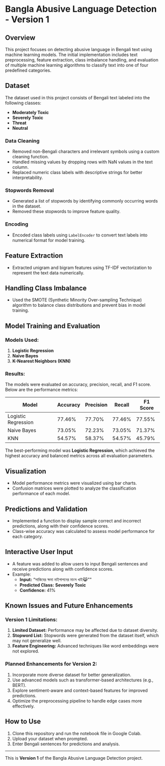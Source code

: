 
# Bangla Abusive Language Detection - Version 1

## Overview

This project focuses on detecting abusive language in Bengali text using machine learning models. The initial implementation includes text preprocessing, feature extraction, class imbalance handling, and evaluation of multiple machine learning algorithms to classify text into one of four predefined categories.

## Dataset

The dataset used in this project consists of Bengali text labeled into the following classes:

- **Moderately Toxic**
- **Severely Toxic**
- **Threat**
- **Neutral**

### Data Cleaning

- Removed non-Bengali characters and irrelevant symbols using a custom cleaning function.
- Handled missing values by dropping rows with NaN values in the text column.
- Replaced numeric class labels with descriptive strings for better interpretability.

### Stopwords Removal

- Generated a list of stopwords by identifying commonly occurring words in the dataset.
- Removed these stopwords to improve feature quality.

### Encoding

- Encoded class labels using `LabelEncoder` to convert text labels into numerical format for model training.

## Feature Extraction

- Extracted unigram and bigram features using TF-IDF vectorization to represent the text data numerically.

## Handling Class Imbalance

- Used the SMOTE (Synthetic Minority Over-sampling Technique) algorithm to balance class distributions and prevent bias in model training.

## Model Training and Evaluation

### Models Used:

1. **Logistic Regression**
2. **Naive Bayes**
3. **K-Nearest Neighbors (KNN)**

### Results:

The models were evaluated on accuracy, precision, recall, and F1 score. Below are the performance metrics:

| Model               | Accuracy | Precision | Recall | F1 Score |
| ------------------- | -------- | --------- | ------ | -------- |
| Logistic Regression | 77.46%   | 77.70%    | 77.46% | 77.55%   |
| Naive Bayes         | 73.05%   | 72.23%    | 73.05% | 71.37%   |
| KNN                 | 54.57%   | 58.37%    | 54.57% | 45.79%   |

The best-performing model was **Logistic Regression**, which achieved the highest accuracy and balanced metrics across all evaluation parameters.

## Visualization

- Model performance metrics were visualized using bar charts.
- Confusion matrices were plotted to analyze the classification performance of each model.

## Predictions and Validation

- Implemented a function to display sample correct and incorrect predictions, along with their confidence scores.
- Class-wise accuracy was calculated to assess model performance for each category.

## Interactive User Input

- A feature was added to allow users to input Bengali sentences and receive predictions along with confidence scores.
- Example:
  - **Input:** “সাকিবের ক্ষমা নাইপাপনের মাংস খাই😹""
  - **Predicted Class:** **Severely Toxic**
  - **Confidence:** 41%

## Known Issues and Future Enhancements

### Version 1 Limitations:

1. **Limited Dataset:** Performance may be affected due to dataset diversity.
2. **Stopword List:** Stopwords were generated from the dataset itself, which may not generalize well.
3. **Feature Engineering:** Advanced techniques like word embeddings were not explored.

### Planned Enhancements for Version 2:

1. Incorporate more diverse dataset for better generalization.
2. Use advanced models such as transformer-based architectures (e.g., BERT).
3. Explore sentiment-aware and context-based features for improved predictions.
4. Optimize the preprocessing pipeline to handle edge cases more effectively.

## How to Use

1. Clone this repository and run the notebook file in Google Colab.
2. Upload your dataset when prompted.
3. Enter Bengali sentences for predictions and analysis.

---

This is **Version 1** of the Bangla Abusive Language Detection project.

